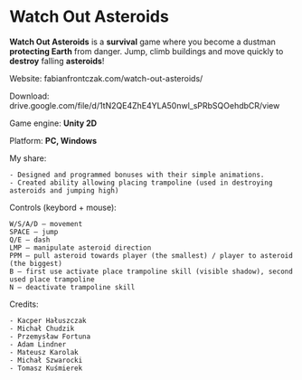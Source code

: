 # Watch Out Asteroids
**Watch Out Asteroids** is a **survival** game where you become a dustman **protecting Earth** from danger. Jump, climb buildings and move quickly to **destroy** falling **asteroids**!

Website: fabianfrontczak.com/watch-out-asteroids/

Download: drive.google.com/file/d/1tN2QE4ZhE4YLA50nwl_sPRbSQOehdbCR/view

Game engine: **Unity 2D**

Platform: **PC, Windows**

My share:

    - Designed and programmed bonuses with their simple animations.
    - Created ability allowing placing trampoline (used in destroying asteroids and jumping high)


Controls (keybord + mouse):

    W/S/A/D – movement
    SPACE – jump
    Q/E – dash
    LMP – manipulate asteroid direction
    PPM – pull asteroid towards player (the smallest) / player to asteroid (the biggest)
    B – first use activate place trampoline skill (visible shadow), second used place trampoline
    N – deactivate trampoline skill

Credits:

    - Kacper Hałuszczak
    - Michał Chudzik
    - Przemysław Fortuna
    - Adam Lindner
    - Mateusz Karolak
    - Michał Szwarocki
    - Tomasz Kuśmierek
